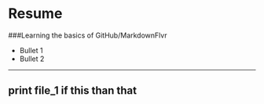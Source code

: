 # Resume
###Learning the basics of GitHub/MarkdownFlvr

* Bullet 1
* Bullet 2

---
print file_1
if this than that
---
